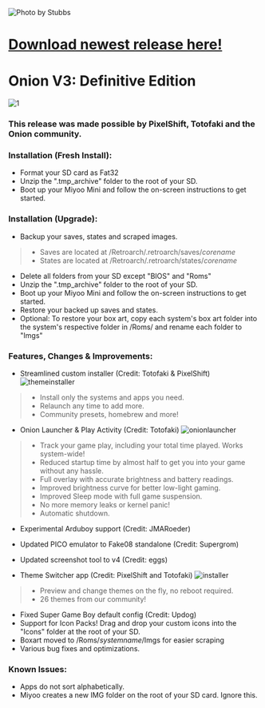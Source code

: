 ![Photo by Stubbs](https://github.com/jimgraygit/Onion/blob/main/Lightbox%20Photos/stubbsmini2.jpg)

# [Download newest release here!](https://github.com/jimgraygit/Onion/releases)

# Onion V3: Definitive Edition
![1](https://user-images.githubusercontent.com/16885275/154789618-9ac5510e-d016-42f7-8978-bee50d395693.png)
### This release was made possible by PixelShift, Totofaki and the Onion community.

### Installation (Fresh Install):
- Format your SD card as Fat32
- Unzip the ".tmp_archive" folder to the root of your SD.
- Boot up your Miyoo Mini and follow the on-screen instructions to get started.

### Installation (Upgrade):
- Backup your saves, states and scraped images.
> - Saves are located at /Retroarch/.retroarch/saves/_corename_
> - States are located at /Retroarch/.retroarch/states/_corename_
- Delete all folders from your SD except "BIOS" and "Roms"
- Unzip the ".tmp_archive" folder to the root of your SD.
- Boot up your Miyoo Mini and follow the on-screen instructions to get started.
- Restore your backed up saves and states.
- Optional: To restore your box art, copy each system's box art folder into the system's respective folder in /Roms/ and rename each folder to "Imgs"

### Features, Changes & Improvements:

- Streamlined custom installer (Credit: Totofaki & PixelShift)
![themeinstaller](https://user-images.githubusercontent.com/16885275/154789504-84253d41-373d-4c84-b194-547c6343f904.png)

> - Install only the systems and apps you need.
> - Relaunch any time to add more. 
> - Community presets, homebrew and more!
>
- Onion Launcher & Play Activity (Credit: Totofaki)
![onionlauncher](https://user-images.githubusercontent.com/16885275/154789497-3c3ea0e5-aac3-4935-86d5-92b4921732ce.png)

> - Track your game play, including your total time played. Works system-wide!
> - Reduced startup time by almost half to get you into your game without any hassle.
> - Full overlay with accurate brightness and battery readings.
> - Improved brightness curve for better low-light gaming.
> - Improved Sleep mode with full game suspension.
> - No more memory leaks or kernel panic!
> - Automatic shutdown.
- Experimental Arduboy support (Credit: JMARoeder)
- Updated PICO emulator to Fake08 standalone (Credit: Supergrom)
- Updated screenshot tool to v4 (Credit: eggs)

- Theme Switcher app (Credit: PixelShift and Totofaki)
![installer](https://user-images.githubusercontent.com/16885275/154789609-320620c4-b945-429a-8b0d-177cb30dbdeb.png)

> - Preview and change themes on the fly, no reboot required.
> - 26 themes from our community!
- Fixed Super Game Boy default config (Credit: Updog)
- Support for Icon Packs! Drag and drop your custom icons into the "Icons" folder at the root of your SD.
- Boxart moved to /Roms/_systemname_/Imgs for easier scraping
- Various bug fixes and optimizations.

### Known Issues:
- Apps do not sort alphabetically.
- Miyoo creates a new IMG folder on the root of your SD card. Ignore this.
